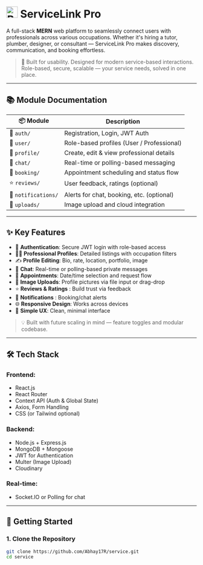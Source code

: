 
 # <img src="https://i.postimg.cc/cC4dyqrd/8-1sasa11-removebg-preview.png" alt="Bird" style="height: 30px;" />  ServiceLink Pro
<!--    <span style="font-size: 24px; font-weight: bold;">ServiceLink Pro</span> -->



A full-stack **MERN** web platform to seamlessly connect users with professionals across various occupations. Whether it's hiring a tutor, plumber, designer, or consultant — ServiceLink Pro makes discovery, communication, and booking effortless.

> 🚀 Built for usability. Designed for modern service-based interactions.  
> Role-based, secure, scalable — your service needs, solved in one place.

---

## 📚 Module Documentation

| 📦 Module          | Description                             |
|-------------------|-----------------------------------------|
| 🔐 `auth/`         | Registration, Login, JWT Auth           |
| 👤 `user/`         | Role-based profiles (User / Professional) |
| 📝 `profile/`      | Create, edit & view professional details |
| 💬 `chat/`         | Real-time or polling-based messaging    |
| 📅 `booking/`      | Appointment scheduling and status flow  |
| ⭐ `reviews/`       | User feedback, ratings (optional)       |
| 🔔 `notifications/`| Alerts for chat, booking, etc. (optional) |
| 📂 `uploads/`      | Image upload and cloud integration      |

---

## ✨ Key Features

- 🔐 **Authentication**: Secure JWT login with role-based access  
- 🧑‍💼 **Professional Profiles**: Detailed listings with occupation filters  
- ✍️ **Profile Editing**: Bio, rate, location, portfolio, image  
- 💬 **Chat**: Real-time or polling-based private messages  
- 📅 **Appointments**: Date/time selection and request flow  
- 📁 **Image Uploads**: Profile pictures via file input or drag-drop  
- ⭐ **Reviews & Ratings** : Build trust via feedback  
- 🔔 **Notifications** : Booking/chat alerts  
- 🌐 **Responsive Design**: Works across devices  
- 🧠 **Simple UX**: Clean, minimal interface  

> 💡 Built with future scaling in mind — feature toggles and modular codebase.

---

## 🛠️ Tech Stack

### Frontend:
- React.js  
- React Router  
- Context API (Auth & Global State)  
- Axios, Form Handling  
- CSS (or Tailwind optional)  

### Backend:
- Node.js + Express.js  
- MongoDB + Mongoose  
- JWT for Authentication  
- Multer (Image Upload)  
- Cloudinary  

### Real-time:
- Socket.IO or Polling for chat  

---

## 🚀 Getting Started

### 1. Clone the Repository

```bash
git clone https://github.com/Abhay17R/service.git
cd service
